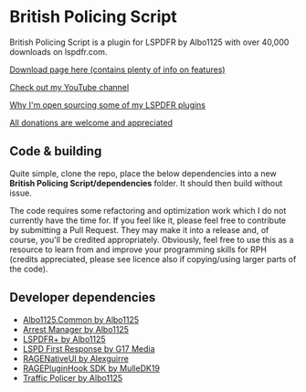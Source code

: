 # British Policing Script
British Policing Script is a plugin for LSPDFR by Albo1125 with over 40,000 downloads on lspdfr.com.

[Download page here (contains plenty of info on features)](https://www.lcpdfr.com/files/file/11468-british-policing-script-british-traffic-stops-persona-court-system/)

[Check out my YouTube channel](https://www.youtube.com/channel/UCSDMQS6b2roa-dZ0vAyaVWg)

[Why I'm open sourcing some of my LSPDFR plugins](https://www.lcpdfr.com/forums/topic/87615-open-sourcing-albo1125s-mods-retirement/)

[All donations are welcome and appreciated](https://www.paypal.com/cgi-bin/webscr?cmd=_s-xclick&hosted_button_id=T9T5RTSWX8PEY)

## Code & building
Quite simple, clone the repo, place the below dependencies into a new **British Policing Script/dependencies** folder. It should then build without issue.

The code requires some refactoring and optimization work which I do not currently have the time for.
If you feel like it, please feel free to contribute by submitting a Pull Request. 
They may make it into a release and, of course, you'll be credited appropriately.
Obviously, feel free to use this as a resource to learn from and improve your programming skills for RPH (credits appreciated, please see licence also if copying/using larger parts of the code).

## Developer dependencies
* [Albo1125.Common by Albo1125](http://www.lcpdfr.com/files/file/10294-albo1125common/)
* [Arrest Manager by Albo1125](https://www.lcpdfr.com/files/file/8107-arrest-manager-grab-peds-more-jail-points-prisoner-transport-more/)
* [LSPDFR+ by Albo1125](http://www.lcpdfr.com/files/file/11930-lspdfr/)
* [LSPD First Response by G17 Media](https://www.lcpdfr.com/files/file/7792-lspd-first-response/)
* [RAGENativeUI by Alexguirre](https://github.com/alexguirre/RAGENativeUI)
* [RAGEPluginHook SDK by MulleDK19](http://ragepluginhook.net/Downloads.aspx)
* [Traffic Policer by Albo1125](https://www.lcpdfr.com/files/file/8303-traffic-policer-breathalyzer-traffic-offences-speed-detection-more/)
